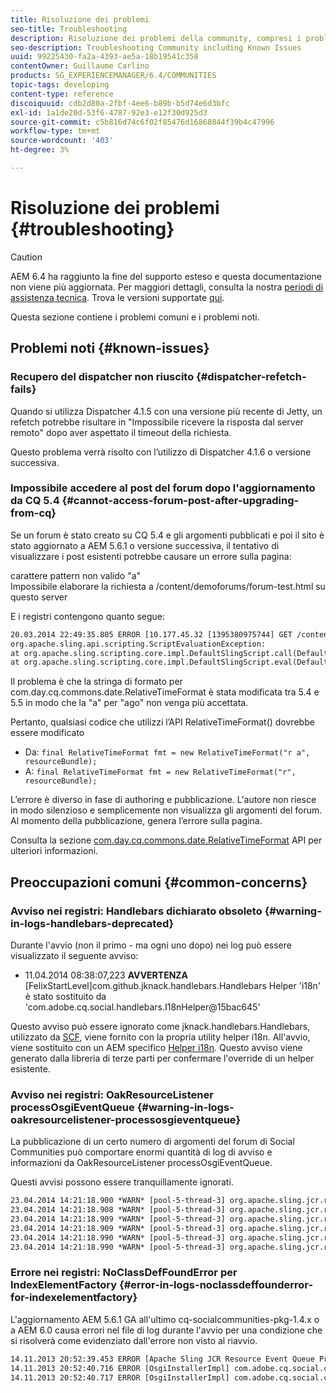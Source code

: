```yaml
---
title: Risoluzione dei problemi
seo-title: Troubleshooting
description: Risoluzione dei problemi della community, compresi i problemi noti
seo-description: Troubleshooting Community including Known Issues
uuid: 99225430-fa2a-4393-ae5a-18b19541c358
contentOwner: Guillaume Carlino
products: SG_EXPERIENCEMANAGER/6.4/COMMUNITIES
topic-tags: developing
content-type: reference
discoiquuid: cdb2d80a-2fbf-4ee6-b89b-b5d74e6d3bfc
exl-id: 1a1de20d-53f6-4787-92e3-e12f30d925d3
source-git-commit: c5b816d74c6f02f85476d16868844f39b4c47996
workflow-type: tm+mt
source-wordcount: '403'
ht-degree: 3%

---
```


# Risoluzione dei problemi {#troubleshooting}

>[!CAUTION]
>
>AEM 6.4 ha raggiunto la fine del supporto esteso e questa documentazione non viene più aggiornata. Per maggiori dettagli, consulta la nostra [periodi di assistenza tecnica](https://helpx.adobe.com/it/support/programs/eol-matrix.html). Trova le versioni supportate [qui](https://experienceleague.adobe.com/docs/).

Questa sezione contiene i problemi comuni e i problemi noti.

## Problemi noti {#known-issues}

### Recupero del dispatcher non riuscito {#dispatcher-refetch-fails}

Quando si utilizza Dispatcher 4.1.5 con una versione più recente di Jetty, un refetch potrebbe risultare in &quot;Impossibile ricevere la risposta dal server remoto&quot; dopo aver aspettato il timeout della richiesta.

Questo problema verrà risolto con l’utilizzo di Dispatcher 4.1.6 o versione successiva.

### Impossibile accedere al post del forum dopo l&#39;aggiornamento da CQ 5.4 {#cannot-access-forum-post-after-upgrading-from-cq}

Se un forum è stato creato su CQ 5.4 e gli argomenti pubblicati e poi il sito è stato aggiornato a AEM 5.6.1 o versione successiva, il tentativo di visualizzare i post esistenti potrebbe causare un errore sulla pagina:

carattere pattern non valido &quot;a&quot;\
Impossibile elaborare la richiesta a /content/demoforums/forum-test.html su questo server

E i registri contengono quanto segue:

```xml
20.03.2014 22:49:35.805 ERROR [10.177.45.32 [1395380975744] GET /content/demoforums/forum-test.html HTTP/1.1] com.day.cq.wcm.tags.IncludeTag Error while executing script content.jsp
org.apache.sling.api.scripting.ScriptEvaluationException: 
at org.apache.sling.scripting.core.impl.DefaultSlingScript.call(DefaultSlingScript.java:388)
at org.apache.sling.scripting.core.impl.DefaultSlingScript.eval(DefaultSlingScript.java:171)
```

Il problema è che la stringa di formato per com.day.cq.commons.date.RelativeTimeFormat è stata modificata tra 5.4 e 5.5 in modo che la &quot;a&quot; per &quot;ago&quot; non venga più accettata.

Pertanto, qualsiasi codice che utilizzi l’API RelativeTimeFormat() dovrebbe essere modificato

* Da: `final RelativeTimeFormat fmt = new RelativeTimeFormat("r a", resourceBundle);`
* A: `final RelativeTimeFormat fmt = new RelativeTimeFormat("r", resourceBundle);`

L’errore è diverso in fase di authoring e pubblicazione. L&#39;autore non riesce in modo silenzioso e semplicemente non visualizza gli argomenti del forum. Al momento della pubblicazione, genera l’errore sulla pagina.

Consulta la sezione [com.day.cq.commons.date.RelativeTimeFormat](https://helpx.adobe.com/experience-manager/6-5/sites/developing/using/reference-materials/javadoc/com/day/cq/commons/date/RelativeTimeFormat.html) API per ulteriori informazioni.

## Preoccupazioni comuni {#common-concerns}

### Avviso nei registri: Handlebars dichiarato obsoleto {#warning-in-logs-handlebars-deprecated}

Durante l&#39;avvio (non il primo - ma ogni uno dopo) nei log può essere visualizzato il seguente avviso:

* 11.04.2014 08:38:07,223 **AVVERTENZA** [FelixStartLevel]com.github.jknack.handlebars.Handlebars Helper &#39;i18n&#39; è stato sostituito da &#39;com.adobe.cq.social.handlebars.I18nHelper@15bac645&#39;

Questo avviso può essere ignorato come jknack.handlebars.Handlebars, utilizzato da [SCF](scf.md#handlebarsjavascripttemplatinglanguage), viene fornito con la propria utility helper i18n. All&#39;avvio, viene sostituito con un AEM specifico [Helper i18n](handlebars-helpers.md#i-n). Questo avviso viene generato dalla libreria di terze parti per confermare l&#39;override di un helper esistente.

### Avviso nei registri: OakResourceListener processOsgiEventQueue {#warning-in-logs-oakresourcelistener-processosgieventqueue}

La pubblicazione di un certo numero di argomenti del forum di Social Communities può comportare enormi quantità di log di avviso e informazioni da OakResourceListener processOsgiEventQueue.

Questi avvisi possono essere tranquillamente ignorati.

```xml
23.04.2014 14:21:18.900 *WARN* [pool-5-thread-3] org.apache.sling.jcr.resource.internal.OakResourceListener processOsgiEventQueue: Resource at /var/search-collections/ugc-sc/_m.frq/jcr:content not found, which is not expected for an added or modified node
23.04.2014 14:21:18.908 *WARN* [pool-5-thread-3] org.apache.sling.jcr.resource.internal.OakResourceListener processOsgiEventQueue: Resource at /var/search-collections/ugc-sc/_m.prx/jcr:content not found, which is not expected for an added or modified node
23.04.2014 14:21:18.909 *WARN* [pool-5-thread-3] org.apache.sling.jcr.resource.internal.OakResourceListener processOsgiEventQueue: Resource at /var/replication/data/1f799fb4-0aeb-4660-aadb-705657f16048/67/67699ab5-9d57-4c79-a755-2727ba9e6452/jcr:content not found, which is not expected for an added or modified node
23.04.2014 14:21:18.909 *WARN* [pool-5-thread-3] org.apache.sling.jcr.resource.internal.OakResourceListener processOsgiEventQueue: Resource at /var/replication/data/1f799fb4-0aeb-4660-aadb-705657f16048/67/67699ab5-9d57-4c79-a755-2727ba9e6452/jcr:content not found, which is not expected for an added or modified node
23.04.2014 14:21:18.990 *WARN* [pool-5-thread-3] org.apache.sling.jcr.resource.internal.OakResourceListener processOsgiEventQueue: Resource at /var/replication/data/1f799fb4-0aeb-4660-aadb-705657f16048/b9/b91f1690-87e8-41d8-a78e-cd2259f837c8/jcr:content not found, which is not expected for an added or modified node
23.04.2014 14:21:18.990 *WARN* [pool-5-thread-3] org.apache.sling.jcr.resource.internal.OakResourceListener processOsgiEventQueue: Resource at /var/replication/data/1f799fb4-0aeb-4660-aadb-705657f16048/b9/b91f1690-87e8-41d8-a78e-cd2259f837c8/jcr:content not found, which is not expected for an added or modified node
```

### Errore nei registri: NoClassDefFoundError per IndexElementFactory {#error-in-logs-noclassdeffounderror-for-indexelementfactory}

L&#39;aggiornamento AEM 5.6.1 GA all&#39;ultimo cq-socialcommunities-pkg-1.4.x o a AEM 6.0 causa errori nel file di log durante l&#39;avvio per una condizione che si risolverà come evidenziato dall&#39;errore non visto al riavvio.

```xml
14.11.2013 20:52:39.453 ERROR [Apache Sling JCR Resource Event Queue Processor for path '/'] com.adobe.cq.social.storage.index.impl.IndexService Error occurred while processing event java.util.ConcurrentModificationException
14.11.2013 20:52:40.716 ERROR [OsgiInstallerImpl] com.adobe.cq.social.cq-social-commons [CommentListProvider] Error during instantiation of the implementation object (java.lang.NoClassDefFoundError: com/adobe/cq/social/storage/index/IndexElementFactory) java.lang.NoClassDefFoundError: com/adobe/cq/social/storage/index/IndexElementFactory
14.11.2013 20:52:40.717 ERROR [OsgiInstallerImpl] com.adobe.cq.social.cq-social-commons [CommentListProvider] Failed creating the component instance; see log for reason
```
